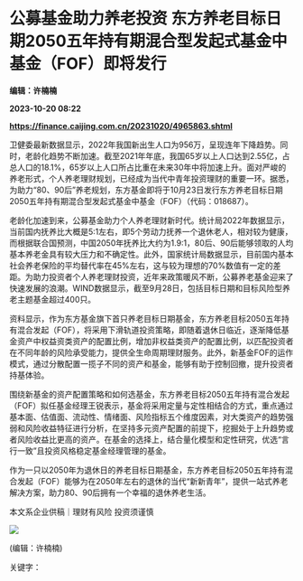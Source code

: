 # 公募基金助力养老投资 东方养老目标日期2050五年持有期混合型发起式基金中基金（FOF）即将发行
**编辑：许楠楠**

**2023-10-20 08:22**

**https://finance.caijing.com.cn/20231020/4965863.shtml**

卫健委最新数据显示，2022年我国新出生人口为956万，呈现连年下降趋势。同时，老龄化趋势不断加速。截至2021年年底，我国65岁以上人口达到2.55亿，占总人口的18.1%，65岁以上人口所占比重在未来30年中将加速上升。面对严峻的养老形式，个人养老理财规划，已经成为当代中青年投资理财的重要一环。据悉，为助力“80、90后”养老规划，东方基金即将于10月23日发行东方养老目标日期2050五年持有期混合型发起式基金中基金（FOF）（代码：018687）。

老龄化加速到来，公募基金助力个人养老理财新时代。统计局2022年数据显示，当前国内抚养比大概是5:1左右，即5个劳动力抚养一个退休老人，相对较为健康，而根据联合国预测，中国2050年抚养比大约为1.9:1，80后、90后能够领取的人均基本养老金具有较大压力和不确定性。此外，国家统计局数据显示，目前国内基本社会养老保险的平均替代率在45%左右，这与较为理想的70%数值有一定的差距。为助力投资者个人养老理财投资，近年来政策暖风不断，公募养老基金迎来了快速发展的浪潮。WIND数据显示，截至9月28日，包括目标日期和目标风险型养老主题基金超过400只。

资料显示，作为东方基金旗下首只养老目标日期基金，东方养老目标2050五年持有混合发起（FOF），将采用下滑轨道投资策略，即随着退休日临近，逐渐降低基金资产中权益资类资产的配置比例，增加非权益类资产的配置比例，以匹配投资者在不同年龄的风险承受能力，提供全生命周期理财服务。此外，新基金FOF的运作模式，通过分散配置一揽子不同的资产和基金，能够有助于控制回撤，提升投资者持基体验。

围绕新基金的资产配置策略和如何选基金，东方养老目标2050五年持有混合发起（FOF）拟任基金经理王锐表示，基金将采用定量与定性相结合的方式，重点通过基本面、估值面、流动性、情绪面、风险指标五个维度因素，对大类资产的趋势强弱和风险收益特征进行分析，在坚持多元资产配置的前提下，挖掘处于上升趋势或者风险收益比更高的资产。在基金的选择上，结合量化模型和定性研究，优选“言行一致”且投资风格稳定基金经理管理的基金。

作为一只以2050年为退休日的养老目标日期基金，东方养老目标2050五年持有混合发起（FOF）能够为在2050年左右的退休的当代“新新青年”，提供一站式养老解决方案，助力80、90后拥有一个幸福的退休养老生活。

本文系企业供稿｜理财有风险 投资须谨慎

![](https://tx1.cdn.caijing.com.cn/2014-03-27/114048455.jpg)

(编辑：许楠楠)

关键字：